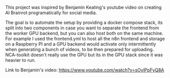 This project was inspired by Benjamin Keating's youtube video on creating AI Brainrot programatically for social media.

The goal is to automate the setup by providing a docker compose stack, its split into two components in case you want to separate the frontend from the worker GPU backend, but you can also host both on the same machine.
For example I used the frontend.yml to host all the n8n frontend and storage on a Raspberry PI and a GPU backend would activate only intermittently when generating a bunch of videos, to be then prepared for uploading.
NCA-toolkit doesn't really use the GPU but its in the GPU stack since it was heavier to run.

Link to Benjamin's video: https://www.youtube.com/watch?v=sOylPpFyQ8A
